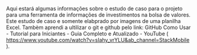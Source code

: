 Aqui estará algumas informações sobre o estudo de caso para o projeto para uma ferramenta de informações de investimentos na bolsa de valores.
Este estudo de caso e somente elabprado por imagens de uma planilha Excel.
Tambèm aprendi a ultilizar o git e github pelo link: GitHub Como Usar - Tutorial para Iniciantes - Guia Completo e Atualizado - YouTube ( https://www.youtube.com/watch?v=sIahy_vrYLU&ab_channel=StackMobile ).
